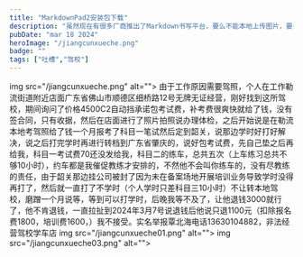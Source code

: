```yaml
---
title: "MarkdownPad2安装包下载"
description: "虽然现在有很多厂商推出了Markdown书写平台，要么不能本地上传图片，要么不能免费使用，要么不能离线操作，其实我喜欢就是MarkdownPad的离线操作，同时还可以修改css样式改变Markdown的显示样式."
pubDate: "mar 18 2024"
heroImage: "/jiangcunxueche.png"
badge: ""
tags: ["吐槽","驾校"]
---
```

img src="/jiangcunxueche.png" alt=""></li>
由于工作原因需要驾照，个人在工作勒流街道附近店面广东省佛山市顺德区细桥路12号无牌无证经营，刚好找到这所驾校，期间询问了价格4500C2自动挡承诺包考试费，补考费很爽快就给了钱，没有签合同，只有收据，然后在店面进行了照片拍照说办理体检，之后开始说是在勒流本地考驾照给了钱一个月报考了科目一笔试然后定到韶关，说那边学时好打好解决，说之后打完学时再进行转档到广东省肇庆的，说好包考试费，先自己垫之后再给我，科目一考试费70还没发给我，科目二的练车，总共五次（上车练习总共不够10小时），约车都是我催促教练才安排的，不然他不会叫你练车的，没有尽教练的责任，由于韶关那边挂公司被封了因为未在备案场地开展培训业务导致学时没得再打了，然后就一直打了不学时（个人学时只差科目三10小时）不让转本地驾校，磨蹭一个月说等，等到可以打学时，后晚我等不及了，让他退钱3000就行了，他不肯退钱，一直拉扯到2024年3月7号说退钱后他说只退1100元（扣除报名费1800，培训费1600，）我不接受。实名举报覃北海电话13630104882，非法经营驾校学车店
img src="/jiangcunxueche01.png" alt=""></li>
img src="/jiangcunxueche03.png" alt=""></li>

